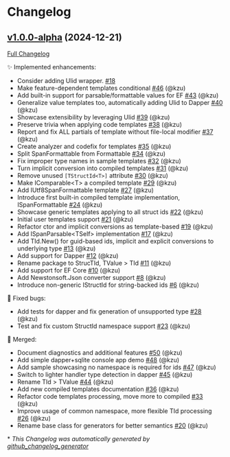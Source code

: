 # Changelog

## [v1.0.0-alpha](https://github.com/devlooped/StructId/tree/v1.0.0-alpha) (2024-12-21)

[Full Changelog](https://github.com/devlooped/StructId/compare/04051d776cc03cf3889e36c86aa2fe4a8b51e307...v1.0.0-alpha)

:sparkles: Implemented enhancements:

- Consider adding Ulid wrapper. [\#18](https://github.com/devlooped/StructId/issues/18)
- Make feature-dependent templates conditional [\#46](https://github.com/devlooped/StructId/pull/46) (@kzu)
- Add built-in support for parsable/formattable values for EF [\#43](https://github.com/devlooped/StructId/pull/43) (@kzu)
- Generalize value templates too, automatically adding Ulid to Dapper [\#40](https://github.com/devlooped/StructId/pull/40) (@kzu)
- Showcase extensibility by leveraging Ulid [\#39](https://github.com/devlooped/StructId/pull/39) (@kzu)
- Preserve trivia when applying code templates [\#38](https://github.com/devlooped/StructId/pull/38) (@kzu)
- Report and fix ALL partials of template without file-local modifier [\#37](https://github.com/devlooped/StructId/pull/37) (@kzu)
- Create analyzer and codefix for templates [\#35](https://github.com/devlooped/StructId/pull/35) (@kzu)
- Split SpanFormattable from Formattable [\#34](https://github.com/devlooped/StructId/pull/34) (@kzu)
- Fix improper type names in sample templates [\#32](https://github.com/devlooped/StructId/pull/32) (@kzu)
- Turn implicit conversion into compiled templates [\#31](https://github.com/devlooped/StructId/pull/31) (@kzu)
- Remove unused `[TStructId<T>]` attribute [\#30](https://github.com/devlooped/StructId/pull/30) (@kzu)
- Make IComparable\<T\> a compiled template [\#29](https://github.com/devlooped/StructId/pull/29) (@kzu)
- Add IUtf8SpanFormattable template [\#27](https://github.com/devlooped/StructId/pull/27) (@kzu)
- Introduce first built-in compiled template implementation, ISpanFormattable [\#24](https://github.com/devlooped/StructId/pull/24) (@kzu)
- Showcase generic templates applying to all struct ids [\#22](https://github.com/devlooped/StructId/pull/22) (@kzu)
- Initial user templates support [\#21](https://github.com/devlooped/StructId/pull/21) (@kzu)
- Refactor ctor and implicit conversions as template-based [\#19](https://github.com/devlooped/StructId/pull/19) (@kzu)
- Add ISpanParsable\<TSelf\> implementation [\#17](https://github.com/devlooped/StructId/pull/17) (@kzu)
- Add TId.New\(\) for guid-based ids, implicit and explicit conversions to underlying type [\#13](https://github.com/devlooped/StructId/pull/13) (@kzu)
- Add support for Dapper [\#12](https://github.com/devlooped/StructId/pull/12) (@kzu)
- Rename package to StrucTId, TValue \> TId [\#11](https://github.com/devlooped/StructId/pull/11) (@kzu)
- Add support for EF Core [\#10](https://github.com/devlooped/StructId/pull/10) (@kzu)
- Add Newstonsoft.Json converter support [\#8](https://github.com/devlooped/StructId/pull/8) (@kzu)
- Introduce non-generic IStructId for string-backed ids [\#6](https://github.com/devlooped/StructId/pull/6) (@kzu)

:bug: Fixed bugs:

- Add tests for dapper and fix generation of unsupported type [\#28](https://github.com/devlooped/StructId/pull/28) (@kzu)
- Test and fix custom StructId namespace support [\#23](https://github.com/devlooped/StructId/pull/23) (@kzu)

:twisted_rightwards_arrows: Merged:

- Document diagnostics and additional features [\#50](https://github.com/devlooped/StructId/pull/50) (@kzu)
- Add simple dapper+sqlite console app demo [\#48](https://github.com/devlooped/StructId/pull/48) (@kzu)
- Add sample showcasing no namespace is required for ids [\#47](https://github.com/devlooped/StructId/pull/47) (@kzu)
- Switch to lighter handler type detection in dapper [\#45](https://github.com/devlooped/StructId/pull/45) (@kzu)
- Rename TId \> TValue [\#44](https://github.com/devlooped/StructId/pull/44) (@kzu)
- Add new compiled templates documentation [\#36](https://github.com/devlooped/StructId/pull/36) (@kzu)
- Refactor code templates processing, move more to compiled [\#33](https://github.com/devlooped/StructId/pull/33) (@kzu)
- Improve usage of common namespace, more flexible TId processing [\#26](https://github.com/devlooped/StructId/pull/26) (@kzu)
- Rename base class for generators for better semantics [\#20](https://github.com/devlooped/StructId/pull/20) (@kzu)



\* *This Changelog was automatically generated by [github_changelog_generator](https://github.com/github-changelog-generator/github-changelog-generator)*
